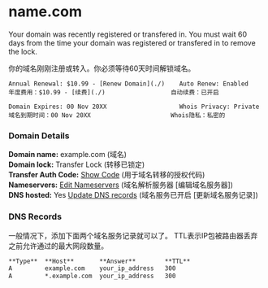 
# name.com

Your domain was recently registered or transfered in.
You must wait 60 days from the time your domain was registered or transfered in to remove the lock.

你的域名刚刚注册或转入。你必须等待60天时间解锁域名。

```
Annual Renewal: $10.99 - [Renew Domain](./)    Auto Renew: Enabled
年度费用：$10.99 - [续费](./)                  自动续费：已开启

Domain Expires: 00 Nov 20XX                    Whois Privacy: Private
域名到期时间：00 Nov 20XX                      Whois隐私：私密的
```

### Domain Details

**Domain name:** example.com                     (域名)  
**Domain lock:** Transfer Lock                   (转移已锁定)  
**Transfer Auth Code:** [Show Code](./)          (用于域名转移的授权代码)  
**Nameservers:** [Edit Nameservers](./)          (域名解析服务器 [编辑域名服务器])  
**DNS hosted:** Yes [Update DNS records](./)     (域名服务已开启 [更新域名服务记录])  


### DNS Records

一般情况下，添加下面两个域名服务记录就可以了。
TTL表示IP包被路由器丢弃之前允许通过的最大网段数量。
```markdown
**Type**  **Host**       **Answer**        **TTL**
A         example.com    your_ip_address   300
A         *.example.com  your_ip_address   300
```
